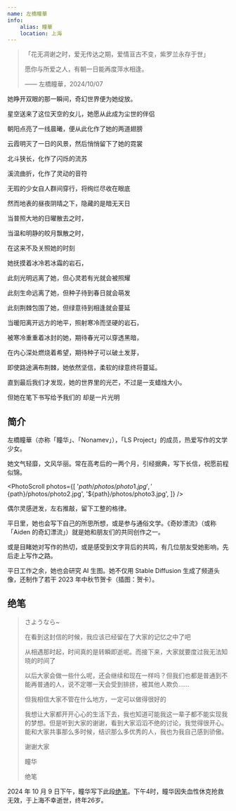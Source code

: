 ```yaml
---
name: 左橋瞳華
info:
    alias: 瞳華
    location: 上海
---
```


> 「花无凋谢之时，爱无传达之期，爱情亘古不变，紫罗兰永存于世」
> 
> 愿你与所爱之人，有朝一日能再度萍水相逢。
> 
> —— 左橋瞳華，2024/10/07

她睁开双眼的那一瞬间，奇幻世界便为她绽放。

星空送来了这位天空的女儿，她愿从此成为尘世的伴侣

朝阳点亮了一线晨曦，便从此化作了她的两道翅膀

云霞明灭了一日的风景，然后悄悄留下了她的霓裳

北斗狭长，化作了闪烁的流苏

溪流曲折，化作了灵动的音符

无瑕的少女自人群间穿行，将绚烂尽收在眼底

然而地表的昼夜阴晴之下，隐藏的是暗无天日

当普照大地的日曜散去之时，

当温和明静的皎月飘散之时，

在这来不及关照她的时刻

她抚摸着冰冷若冰霜的岩石，

此刻光明远离了她，但心灵若有光就会被照耀

此刻生命远离了她，但种子待到春日就会萌发

此刻荆棘包围了她，但绿意待到相逢就会蔓延

当暖阳离开远方的地平，照射寒冷而坚硬的岩石，  

被寒冷重重着冰封的她，期待春光可以穿透黑暗，  

在内心深处燃烧着希望，期待种子可以破土发芽，  

即使路途满布荆棘，她依然坚信，柔软的绿意终将蔓延。

直到最后我们才发现，她的世界里的光芒，不过是一支蜡烛大小。

但她在笔下书写给予我们的 却是一片光明

## 简介

左橋瞳華（亦称「瞳华」、「Nonamev」），「LS Project」的成员，热爱写作的文学少女。

她文气轻靡，文风华丽。常在高考后的一两个月，引经据典，写下长信，祝愿前程似锦。

<PhotoScroll photos={[
'${path}/photos/photo1.jpg',
'${path}/photos/photo2.jpg',
'${path}/photos/photo3.jpg',
]} />

偶尔灵感迸发，左右推敲，留下工整的格律。

平日里，她也会写下自己的所思所想，或是参与通俗文学。《奇妙漂流》（或称「Aiden 的奇幻漂流」）就是她和朋友们的共同创作之一。

或是目睹她对写作的热切，或是感受到文字背后的共鸣，有几位朋友受她影响，先后走上写作之路。

平日工作之余，她也会研究 AI 生图。她不仅用 Stable Diffusion 生成了频道头像，还制作了若干 2023 年中秋节贺卡（插图：贺卡）。

## 绝笔

> さようなら~
>
> 在看到这封信的时候，我应该已经留在了大家的记忆之中了吧
> 
> 从相遇那时起，时间真的是转瞬即逝呢。而接下来，大家就要度过我无法知晓的时间了
> 
> 以后大家会做一些什么呢，还会继续和现在一样吗？但我们也都是普通到不能再普通的人，说不定哪一天会受到排挤，被其他人欺负……
> 
> 但我相信大家不管在什么地方，一定可以做得很好的
> 
> 我想让大家都开开心心的生活下去，我也知道可能我这一辈子都不能实现我的梦想。但是听到大家的谢谢，看到大家滔滔不绝的讨论，我觉得很开心。能和大家共事那么多时候，结识那么多优秀的人，我也为我自己感到骄傲。
> 
> 谢谢大家
> 
> 瞳华
> 
> 绝笔

2024 年 10 月 9 日下午，瞳华写下此段[绝笔](https://t.me/tokalsa/65)。下午4时，瞳华因失血性休克抢救无效，于上海不幸逝世，终年26岁。 

<!-- 条目贡献: 奇妙漂流 & 眼见为虚 - 凰榎, U.M.R Powered, huige -->
